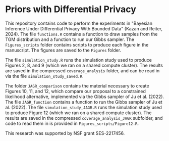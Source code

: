 # Priors with Differential Privacy

This repository contains code to perform the experiments in "Bayesian Inference Under Differential Privacy With Bounded Data" (Kazan and Reiter, 2024). The file `functions.R` contains a function to draw samples from the TGM distribution and a function to run our Gibbs sampler. The `Figures_scripts` folder contains scripts to produce each figure in the manuscript. The figures are saved to the `Figures` folder.

The file `simulation_study.R` runs the simulation study used to produce Figures 2, 8, and 9 (which we ran on a shared compute cluster). The results are saved in the compressed `coverage_analysis` folder, and can be read in via the file `simulation_study_saved.R`.

The folder `JAGR_comparison` contains the material necessary to create Figures 10, 11, and 12, which compare our proposal to a constrained likelihood alternative, implemented via the Gibbs sampler of Ju et al. (2022). The file `JAGR_function` contains a function to run the Gibbs sampler of Ju et al. (2022). The file `simulation_study_JAGR.R` runs the simulation study used to produce Figure 12 (which we ran on a shared compute cluster). The results are saved in the compressed `coverage_analysis_JAGR` subfolder, and code to read them in is provided in `Figures_scripts/Figure12.R`.

This research was supported by NSF grant SES-2217456.